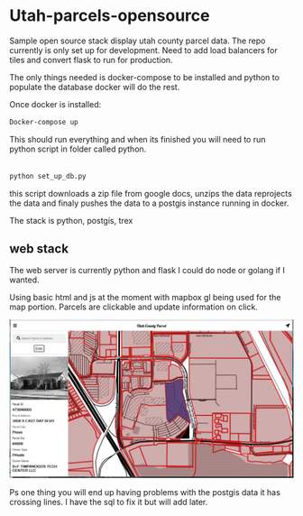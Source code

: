 # Utah-parcels-opensource
Sample open source stack display utah county parcel data. The repo currently is only set up for development.
Need to add load balancers for tiles and convert flask to run for production.

The only things needed is docker-compose to be installed and python to populate the database docker will do the rest.

Once docker is installed:
``` bash
Docker-compose up
```

This should run everything and when its finished you will need to run python script in folder called python.

``` python

python set_up_db.py

```

this script downloads a zip file from google docs, unzips the data reprojects the data and finaly pushes the data
to a postgis instance running in docker.

The stack is python, postgis, trex

## web stack

The web server is currently python and flask I could do node or golang if I wanted.

Using basic html and js at the moment with mapbox gl being used for the map portion.
Parcels are clickable and update information on click.


![image](readmeimages/pageimage.jpg)
 
Ps one thing you will end up having problems with the postgis data it has crossing lines. I have the sql to fix it but will add later.
